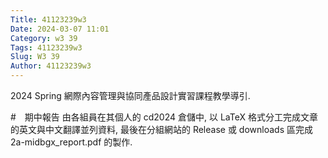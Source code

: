 ```yaml
---
Title: 41123239w3
Date: 2024-03-07 11:01
Category: w3 39
Tags: 41123239w3
Slug: W3 39
Author: 41123239w3
---
```


2024 Spring 網際內容管理與協同產品設計實習課程教學導引.

<!-- PELICAN_END_SUMMARY -->

#　期中報告
由各組員在其個人的 cd2024 倉儲中, 以 LaTeX 格式分工完成文章的英文與中文翻譯並列資料, 最後在分組網站的 Release 或 downloads 區完成 2a-midbgx_report.pdf 的製作.